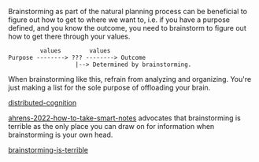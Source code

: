 Brainstorming as part of the natural planning process can be beneficial to figure out how to get to where we want to, i.e. if you have a purpose defined, and you know the outcome, you need to brainstorm to figure out how to get there through your values.

```
         values        values
Purpose --------> ??? --------> Outcome
                   |--> Determined by brainstorming.
```

When brainstorming like this, refrain from analyzing and organizing. You're just making a list for the sole purpose of offloading your brain.

[distributed-cognition](distributed-cognition.md)

[ahrens-2022-how-to-take-smart-notes](ahrens-2022-how-to-take-smart-notes.md) advocates that brainstorming is terrible as the only place you can draw on for information when brainstorming is your own head.

[brainstorming-is-terrible](brainstorming-is-terrible.md)
